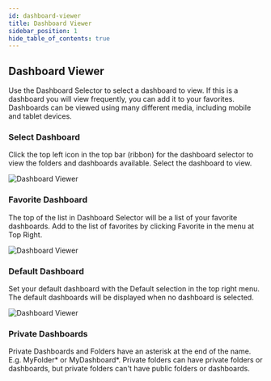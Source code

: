 ```yaml
---
id: dashboard-viewer
title: Dashboard Viewer
sidebar_position: 1
hide_table_of_contents: true
---
```



## Dashboard Viewer
Use the Dashboard Selector to select a dashboard to view.  If this is a dashboard you will view frequently, you can add it to your favorites.  Dashboards can be viewed using many different media, including mobile and tablet devices.

### Select Dashboard
Click the top left icon in the top bar (ribbon) for the dashboard selector to view the folders and dashboards available.  Select the dashboard to view.

![Dashboard Viewer ](/img/db-select-dashboard-icon.png)


### Favorite Dashboard
The top of the list in Dashboard Selector will be a list of your favorite dashboards.  Add to the list of favorites by clicking Favorite in the menu at Top Right.

![Dashboard Viewer ](/img/db-fav-dashboard-icon.png)


### Default Dashboard
Set your default dashboard with the Default selection in the top right menu.
The default dashboards will be displayed when no dashboard is selected.

![Dashboard Viewer ](/img/db-default-dashboard-icon.png)


### Private Dashboards
Private Dashboards and Folders have an asterisk at the end of the name.  E.g. MyFolder* or MyDashboard*.
Private folders can have private folders or dashboards, but private folders can't have public folders or dashboards.


